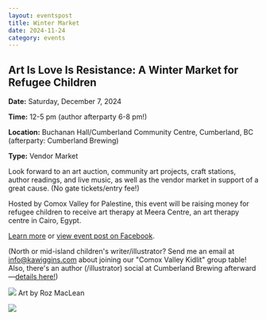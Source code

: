 ```yaml
---
layout: eventspost
title: Winter Market
date: 2024-11-24
category: events
---
```


## Art Is Love Is Resistance: A Winter Market for Refugee Children

**Date:** Saturday, December 7, 2024

**Time:** 12-5 pm (author afterparty 6-8 pm!)

**Location:** Buchanan Hall/Cumberland Community Centre, Cumberland, BC (afterparty: Cumberland Brewing)

**Type:** Vendor Market

Look forward to an art auction, community art projects, craft stations, author readings, and live music, as well as the vendor market in support of a great cause. (No gate tickets/entry fee!)

Hosted by Comox Valley for Palestine, this event will be raising money for refugee children to receive art therapy at Meera Centre, an art therapy centre in Cairo, Egypt.

[Learn more](https://comoxvalleyforpalestine.ca/events/art-is-love-is-resistance) or [view event post on Facebook](https://www.facebook.com/events/526332076884110).

(North or mid-island children's writer/illustrator? Send me an email at info@kawiggins.com about joining our "Comox Valley Kidlit" group table! Also, there's an author (/illustrator) social at Cumberland Brewing afterward—[details here!](https://www.facebook.com/share/19SUgW8Zs4/))

![](https://cv4p.imgix.net/files/art-is-love-is-resistance.png?auto=format&fit=max&w=800)
Art by Roz MacLean

![](https://www.canva.com/design/DAGYK0GFCYQ/KZo6j5XJG1-ZzC_HkaJ52A/watch?utm_content=DAGYK0GFCYQ&utm_campaign=designshare&utm_medium=link&utm_source=editor)
